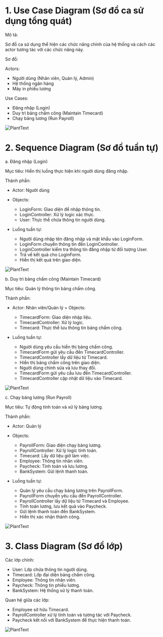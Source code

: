 
##

# 1. Use Case Diagram (Sơ đồ ca sử dụng tổng quát)

Mô tả:

  Sơ đồ ca sử dụng thể hiện các chức năng chính của hệ thống và cách các actor tương tác với các chức năng này.

Sơ đồ:

  Actors:

  + Người dùng (Nhân viên, Quản lý, Admin)
  + Hệ thống ngân hàng
  + Máy in phiếu lương
    
  Use Cases:

  + Đăng nhập (Login)
  + Duy trì bảng chấm công (Maintain Timecard)
  + Chạy bảng lương (Run Payroll)

![PlantText](https://www.planttext.com/api/plantuml/png/T991QiCm44NtEiMGLRt85KfQACsY1ZT9knVoO8dOuoB959-WwzwWQI_GRcDA5eRSmoVe5IhP3Z7OMGZ4_CVyFnhzLOU5iLpR8aiP5pRNy6HGzzVbAkJ44zJ03SmUYsR_HP3Mlq2o_YGmJVKpwz5RJjjrQIncBRjigZUmigdUAG5AF2th3qfEUAGLsRvlMEzAK0GlKZNxGm7fyVkuyoZpKM0-luQhXpnH5B1peBQwAWWYNkeyJKTQo9s3Ex1H6Ggkus3GRa8S333kVOexLbWVhPDk2YkHh1BSOi0cR3hiMU7hmFeYTnShE-I6pXqHwLoWCUSy4ymz4ceNo9U5HB6TfDP8SRj5s6XEngr9vUx5sSBL_UVu1m00__y30000)

# 2. Sequence Diagram (Sơ đồ tuần tự)
   
a. Đăng nhập (Login)

Mục tiêu: Hiển thị luồng thực hiện khi người dùng đăng nhập.

Thành phần:

- Actor: Người dùng
- Objects:
  + LoginForm: Giao diện để nhập thông tin.
  + LoginController: Xử lý logic xác thực.
  + User: Thực thể chứa thông tin người dùng.
    
- Luồng tuần tự:
  + Người dùng nhập tên đăng nhập và mật khẩu vào LoginForm.
  + LoginForm chuyển thông tin đến LoginController.
  + LoginController kiểm tra thông tin đăng nhập từ đối tượng User.
  + Trả về kết quả cho LoginForm.
  + Hiển thị kết quả trên giao diện.

![PlantText](https://www.planttext.com/api/plantuml/png/T96nYW8n48RxFCMyWDXRY21u1ugLFi0Q5mtkJZIPYDQMLbQs9rVTWOLWjIaiuela2Nm5iowokjmrmypF_Dy_8JTxQMcA59aqOH4dgM2eOyL6qk0uKcleoOd0ZbGfun99oQHGsiMGXDKOIT2wiB6yGgrPsg01_QdFZdCWzujmtLqtE04ifANxWZHq1BCW_1XMsfwCCYYGFhmz2g2fEmS6YGgELGs1yRYd0LtXxIO5Kj7_xhVJts87ocVVCFFPXM1Xydxb3ZoGl3tnlr9VN_-PH-DZUViC7xc3XCJRlQXhmtciDMEj6CVv9zm1003__mC0)

b. Duy trì bảng chấm công (Maintain Timecard)

Mục tiêu: Quản lý thông tin bảng chấm công.

Thành phần:

- Actor: Nhân viên/Quản lý
= Objects:
    + TimecardForm: Giao diện nhập liệu.
    + TimecardController: Xử lý logic.
    + Timecard: Thực thể lưu thông tin bảng chấm công.

- Luồng tuần tự:

    + Người dùng yêu cầu hiển thị bảng chấm công.
    + TimecardForm gửi yêu cầu đến TimecardController.
    + TimecardController lấy dữ liệu từ Timecard.
    + Hiển thị bảng chấm công trên giao diện.
    + Người dùng chỉnh sửa và lưu thay đổi.
    + TimecardForm gửi yêu cầu lưu đến TimecardController.
    + TimecardController cập nhật dữ liệu vào Timecard.
 
![PlantText](https://www.planttext.com/api/plantuml/png/d98_IiH05CRxESLt0IzW8GiBQcKL2yliPCW6ve-ydLasjOM5Pn044K5OjB3A51O1xp4dy0g-g9W4ih9Opl1-l_VnyJxYsspbS_B1Q95BxmZdAqLYuO8jSggHLKR9d8fZHqP8Ppqv_Viv_tvh1fJrbU_7XUWqE3WQ2N28Y_OfGARcCM2Z31QfkRSbv38r3mQoVRMb6143Gx-DFISfRYlKlKspeKQHuZDqbU9r41FSmCQEZ4ADJM3G3y4_G-qCb15JUskcC_rqTChybOLVfdWpQTdHxHdFR2zHCduBtTuPhBiayh-Dlh_iKUByQwVjLezQ56AcRD6TrIS0003__mC0)

c. Chạy bảng lương (Run Payroll)

Mục tiêu: Tự động tính toán và xử lý bảng lương.

Thành phần:

- Actor: Quản lý
- Objects:
    + PayrollForm: Giao diện chạy bảng lương.
    + PayrollController: Xử lý logic tính toán.
    + Timecard: Lấy dữ liệu giờ làm việc.
    + Employee: Thông tin nhân viên.
    + Paycheck: Tính toán và lưu lương.
    + BankSystem: Gửi lệnh thanh toán.
    
- Luồng tuần tự:

    + Quản lý yêu cầu chạy bảng lương trên PayrollForm.
    + PayrollForm chuyển yêu cầu đến PayrollController.
    + PayrollController lấy dữ liệu từ Timecard và Employee.
    + Tính toán lương, lưu kết quả vào Paycheck.
    + Gửi lệnh thanh toán đến BankSystem.
    + Hiển thị xác nhận thành công.

![PlantText](https://www.planttext.com/api/plantuml/png/V9A_IWGn4CRxFCMyW2zW8OUYNg4WUerbBXisosKdailAfRQmy1c4MqM4WqCBgrt48d3laIVm5Pn5Shk5PpFX6-RxpH_otNwDvevRLvMQSU6CXV7bEKUUIykcfiACMmyNt5kZzOcn9HC67OcKE_gLciebki9vc1Ib5DncIH-NDzfuAPCcer1Ip98-v3YxydCdIyQslM7lODWLzk4wh2eGiNcbg69JUvZ6vXbpq9ltJOqv6vRtxdu-Ofp6Tbs0xqaBIe0EdpjO0pCHqs84EelDYuSijc-WYzZULv3JyqYePGctNKRypKZ7s3AS2X_Ks1K8gC8JaZkiy6zpkXoP9s6D2fm9DVu_T7_TxVwQnklCYYV4pdQ3-uzfgpiaLsmVO15gGVF6PesWJ5XsUOgAiP74hFjBFm000F__0m00)

# 3. Class Diagram (Sơ đồ lớp)
Các lớp chính:

+ User: Lớp chứa thông tin người dùng.
+ Timecard: Lớp đại diện bảng chấm công.
+ Employee: Thông tin nhân viên.
+ Paycheck: Thông tin phiếu lương.
+ BankSystem: Hệ thống xử lý thanh toán.

Quan hệ giữa các lớp:
+ Employee sở hữu Timecard.
+ PayrollController xử lý tính toán và tương tác với Paycheck.
+ Paycheck kết nối với BankSystem để thực hiện thanh toán.

  
![PlantText](https://www.planttext.com/api/plantuml/png/V9AnJiCm48PtFuNLgGmTM3DLI0niIALYliRND8hjY-uSgWZnP0my4g-0ayOceHLURFtw_-_kR7z_Vcqb08VEMLLQ4D5xGTRlIW-hYsSF3WijWMjVNTGssix4PgbQgcg_lYlqWSYg3pNXNcg79R19I7IjfHxnASPh7oxYYJgML-86etgq19FUjGO29iG0VwFQ_C8V9zY_yEi112nmlwXKOTYDwb3aekSgpz2N9ooRL0KSTJxyYNlas6goNhVw0BxPzHBG9KpBLA98Z3ZqORsWpkBZUwpkLtgp6RTyeOMcinULx-2s9pvK8vgyobFCV3bRv0cCFXBVDCycA5BpqNxerHQz6JxG3m000F__0m00)

